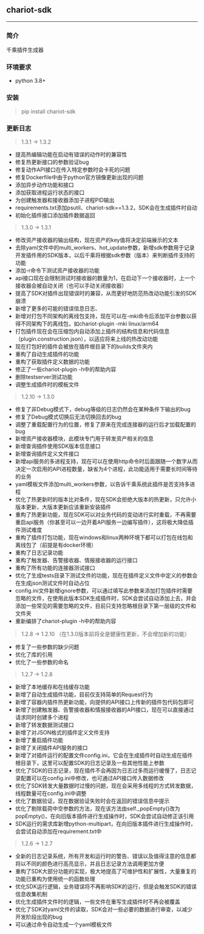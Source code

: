 ## chariot-sdk

---

### 简介
千乘插件生成器

### 环境要求
- python 3.8+

### 安装
> pip install chariot-sdk

### 更新日志

> 1.3.1 -> 1.3.2

- 提高热编辑功能在启动有错误的动作时的兼容性
- 修复热更新接口的参数验证bug
- 修复动作API接口在传入特定参数时会卡死的问题
- 修复Dockerfile中由于python官方镜像更新出现的问题
- 添加异步动作功能和接口
- 添加获取进程运行状态的接口
- 为创建触发器和接收器添加子进程PID输出
- requirements.txt添加psutil、chariot-sdk==1.3.2，SDK会在生成插件时自动
- 初始化插件接口添加插件数据返回

> 1.3.0 -> 1.3.1

- 修改资产接收器的输出结构，现在资产的key值将决定前端展示的文本
- 去除yaml文件中的multi_workers、hot_update参数，新增sdk参数用于记录开发插件用的SDK版本，以后千乘将根据sdk参数（版本）来判断插件支持的功能
- 添加-r命令下测试资产接收器的功能
- api接口现在会限制测试时接收器的数量为1，在启动下一个接收器时，上一个接收器会被自动关闭（也可以手动关闭接收器）
- 提高了SDK对插件出现错误时的兼容，从而更好地防范热改动功能引发的SDK崩溃
- 新增了更多的可能的错误信息日志、
- 新增对打包不同架构的离线包支持，现在可以在-mki命令后添加平台参数以获得不同架构下的离线包，如chariot-plugin -mki linux/arm64
- 打包插件现在会在压缩包内自动添加上插件的结构信息和代码信息（plugin.construction.json），以适应将来上线的热改动功能
- 现在打包好的插件会被放在插件根目录下的builds文件夹内
- 重构了自动生成插件的功能
- 重构了获取插件定义数据的功能
- 修正了一些chariot-plugin -h中的帮助内容
- 删除testserver测试功能
- 调整生成插件时的模板文件

> 1.2.10 -> 1.3.0

- 修复了非Debug模式下，debug等级的日志仍然会在某种条件下输出的bug
- 修复了Debug模式切换后无法切换回去的bug
- 调整了重载配置行为的位置，修复了原来在完成连接器的运行后才加载配置的bug
- 新增资产接收器模块，此模块专门用于转发资产相关的信息
- 新增查询插件使用SDK版本信息接口
- 新增查询插件定义文件接口
- 新增api服务的多进程支持，现在可以在使用http命令时后面跟随一个数字从而决定一次启用的API进程数量，缺省为4个进程，此功能适用于需要长时间等待的业务
- yaml模板文件添加multi_workers参数，以告诉千乘系统此插件是否支持多进程
- 优化了热更新时的版本比对条件，现在SDK会拒绝大版本的热更新，只允许小版本更新，大版本更新应该重新安装插件
- 重构了热更新功能，现在SDK可以对业务代码的变动进行实时重载，不再需要重启api服务（你甚至可以一边开着API服务一边编写插件），这将极大降低插件测试难度
- 重构了插件打包功能，现在windows和linux两种环境下都可以打包在线包和离线包了（前提是有docker环境）
- 重构了日志记录功能
- 重构了触发器、告警接收器、情报接收器的运行接口
- 重构了所有功能的连接器测试接口
- 优化了生成tests目录下测试文件的功能，现在在插件定义文件中定义的参数会在生成json测试文件时自动占位
- config.ini文件新增ignore参数，可以通过填写此参数来添加打包插件时需要忽略的文件，在使用此版本SDK生成插件时，SDK会尝试自动添加上去，并会添加一些常见的需要忽略的文件，目前只支持忽略根目录下第一层级的文件和文件夹
- 重新编排了chariot-plugin -h中的帮助内容

> 1.2.8 -> 1.2.10 （在1.3.0版本前将全是健康性更新，不会增加新的功能）

- 修复了一些参数的缺少问题
- 优化了库的引用
- 优化了一些参数的命名

> 1.2.7 -> 1.2.8

- 新增了本地缓存和在线缓存功能
- 新增了自动生成插件功能，目前仅支持简单的Request行为
- 新增了容器内插件热更新功能，向提供的API接口上传新的插件包代码包即可
- 新增了创建触发器、告警接收器和情报接收器的API接口，现在可以直接通过请求同时创建多个进程
- 新增了转发数据测试接口
- 新增了对JSON格式的插件定义文件支持
- 新增了重启插件功能
- 新增了关闭插件API服务的接口
- 新增了对插件运行的配置文件config.ini，它会在生成插件时自动生成在插件根目录下，这里可以配置SDK的日志记录及一些其他性能上参数
- 优化了SDK的日志记录，现在插件不会再因为日志过多而运行缓慢了，日志记录配置可以在config.ini中修改，也可通过API接口传入数据修改
- 优化了SDK转发大量数据时过慢的问题，现在会采用多线程的方式转发数据，线程数量可在config.ini中调整
- 优化了数据验证，现在数据验证失败时会在返回的错误信息中提示
- 优化了剔除载荷中空参数的方法，现在该方法由self._popEmpty()改为popEmpty()，在向旧版本插件进行生成操作时，SDK会尝试自动修正该引用
- SDK运行的需求库新增python-multipart，在向旧版本插件进行生成操作时，会尝试自动添加在requirement.txt中

> 1.2.6 -> 1.2.7

- 全新的日志记录系统，所有开发和运行时的警告、错误以及值得注意的信息都将以不同的颜色进行高亮显示，并且日志记录方法调用更加方便
- 重构了SDK大部分功能的实现，极大地提高了可维护性和扩展性，大量重复的功能已重构为使用统一的函数处理
- 优化SDK运行逻辑，业务错误将不再影响SDK的运行，但是会触发SDK的错误信息收集机制
- 优化生成插件文件时的逻辑，一些文件在重写生成插件时不再会被覆盖
- 优化了SDK对yaml文件的读取，SDK会对一些必要的数据进行审查，以减少开发阶段出现的bug
- 可以通过命令自动生成一个yaml模板文件